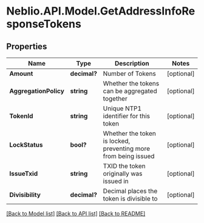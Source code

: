 # Neblio.API.Model.GetAddressInfoResponseTokens
## Properties

Name | Type | Description | Notes
------------ | ------------- | ------------- | -------------
**Amount** | **decimal?** | Number of Tokens | [optional] 
**AggregationPolicy** | **string** | Whether the tokens can be aggregated together | [optional] 
**TokenId** | **string** | Unique NTP1 identifier for this token | [optional] 
**LockStatus** | **bool?** | Whether the token is locked, preventing more from being issued | [optional] 
**IssueTxid** | **string** | TXID the token originally was issued in | [optional] 
**Divisibility** | **decimal?** | Decimal places the token is divisible to | [optional] 

[[Back to Model list]](../README.md#documentation-for-models) [[Back to API list]](../README.md#documentation-for-api-endpoints) [[Back to README]](../README.md)

